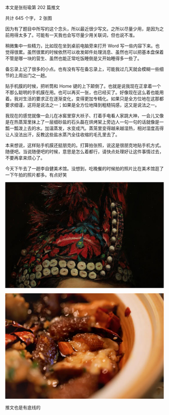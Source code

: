 本文是张衔瑜第 202 篇推文

共计 645 个字， 2 张图

因为有了题目中所写的这个念头，所以最近很少写文。之所以尽量少用，是因为之前用得太多了。可能有一天我也会写尽量少用关联词，但也说不准。

稍微集中一些精力，比如现在坐到桌前电脑旁来打开 Word 写一些内容下来。也觉得很累。虽然很累的时候依然可以收发邮件处理消息、虽然也可以把基本盘保着不管是哪一块的营生、虽然也能正常吃饭睡倒是又开始睡得多一些了。

备忘录上记了很多的小点。也有没有写在备忘录上，可能我过几天就会模糊一些细节的上周出门之一趟。

贴手机膜的时候，把听筒和 Home 键的上下颠倒了。也就是说我现在正拿着一个不那么聪明的手机膜在用。也可以再买一张，也已经买了。好像现在这么着也能用着。我对生活的要求正在逐渐变化，变得更加专精化。如果只是全方位地在这那都要求细谨，这将是说法之一；如果是全方位地降到粗糙钝感，这又是说法之一。

我现在的感觉就像一会儿在冰窖里穿大袄子、打着手电看人家跳大神，一会儿又像是在热蒸笼里抹上了一层细砂盐的石头磊在烘烤架上旁边人一句一句的话就像是一瓢一瓢泼上去的水。加温蒸发，水变成汽。蒸笼里变得越来越湿热，相对湿度高得让人没法出汗，反教这些盐水蒸汽全往收缩的毛孔里去了。

本来想说，这样贴手机膜还挺朋克的。打算拍张照，说这是很朋克地贴手机方式。随便吧。当说随便吧的时候，意思是怎么着都行，请快点处理好让这件事情过去，不要再拿来烦心了。

今天下午去了一趟李自健美术馆。没想到，吃晚餐的时候拍的照片比在美术馆逛了一下午拍的照片都多。有点好笑

![](./images/img_001.jpeg)

![](./images/img_002.jpeg)

推文也是有底线的

